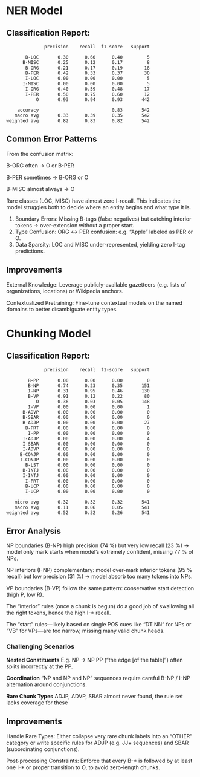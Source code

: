 # NER Model
## Classification Report:
```
              precision    recall  f1-score   support

       B-LOC       0.30      0.60      0.40         5
      B-MISC       0.25      0.12      0.17         8
       B-ORG       0.21      0.17      0.19        18
       B-PER       0.42      0.33      0.37        30
       I-LOC       0.00      0.00      0.00         5
      I-MISC       0.00      0.00      0.00         5
       I-ORG       0.40      0.59      0.48        17
       I-PER       0.50      0.75      0.60        12
           O       0.93      0.94      0.93       442

    accuracy                           0.83       542
   macro avg       0.33      0.39      0.35       542
weighted avg       0.82      0.83      0.82       542
```

## Common Error Patterns
From the confusion matrix:

B-ORG often → O or B-PER

B-PER sometimes → B-ORG or O

B-MISC almost always → O

Rare classes (LOC, MISC) have almost zero I-recall.
This indicates the model struggles both to decide where an entity begins and what type it is.

1. Boundary Errors: Missing B-tags (false negatives) but catching interior tokens → over-extension without a proper start.
2. Type Confusion: ORG ↔ PER confusion: e.g. “Apple” labeled as PER or O.
3. Data Sparsity: LOC and MISC under-represented, yielding zero I-tag predictions.

## Improvements
External Knowledge: Leverage publicly-available gazetteers (e.g. lists of organizations, locations) or Wikipedia anchors.

Contextualized Pretraining: Fine-tune contextual models on the named domains to better disambiguate entity types.


# Chunking Model
## Classification Report:
```
              precision    recall  f1-score   support

        B-PP       0.00      0.00      0.00         0
        B-NP       0.74      0.23      0.35       151
        I-NP       0.31      0.95      0.46       130
        B-VP       0.91      0.12      0.22        80
           O       0.36      0.03      0.05       148
        I-VP       0.00      0.00      0.00         1
      B-ADVP       0.00      0.00      0.00         0
      B-SBAR       0.00      0.00      0.00         0
      B-ADJP       0.00      0.00      0.00        27
       B-PRT       0.00      0.00      0.00         0
        I-PP       0.00      0.00      0.00         0
      I-ADJP       0.00      0.00      0.00         4
      I-SBAR       0.00      0.00      0.00         0
      I-ADVP       0.00      0.00      0.00         0
     B-CONJP       0.00      0.00      0.00         0
     I-CONJP       0.00      0.00      0.00         0
       B-LST       0.00      0.00      0.00         0
      B-INTJ       0.00      0.00      0.00         0
      I-INTJ       0.00      0.00      0.00         0
       I-PRT       0.00      0.00      0.00         0
       B-UCP       0.00      0.00      0.00         0
       I-UCP       0.00      0.00      0.00         0

   micro avg       0.32      0.32      0.32       541
   macro avg       0.11      0.06      0.05       541
weighted avg       0.52      0.32      0.26       541
```

## Error Analysis
NP boundaries (B-NP) high precision (74 %) but very low recall (23 %) → model only mark starts when model’s extremely confident, missing 77 % of NPs.

NP interiors (I-NP) complementary: model over-mark interior tokens (95 % recall) but low precision (31 %) → model absorb too many tokens into NPs.

VP boundaries (B-VP) follow the same pattern: conservative start detection (high P, low R).

The “interior” rules (once a chunk is begun) do a good job of swallowing all the right tokens, hence the high I-* recall.

The “start” rules—likely based on single POS cues like “DT NN” for NPs or “VB” for VPs—are too narrow, missing many valid chunk heads.

### Challenging Scenarios
**Nested Constituents**
E.g. NP → NP PP (“the edge [of the table]”) often splits incorrectly at the PP.

**Coordination**
“NP and NP and NP” sequences require careful B-NP / I-NP alternation around conjunctions.

**Rare Chunk Types**
ADJP, ADVP, SBAR almost never found, the rule set lacks coverage for these

## Improvements
Handle Rare Types: Either collapse very rare chunk labels into an “OTHER” category or write specific rules for ADJP (e.g. JJ+ sequences) and SBAR (subordinating conjunctions).

Post-processing Constraints: Enforce that every B-* is followed by at least one I-* or proper transition to O, to avoid zero-length chunks.


